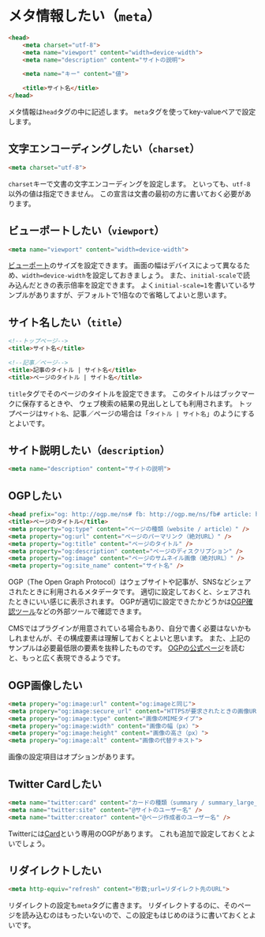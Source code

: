 # メタ情報したい（``meta``）

```html
<head>
    <meta charset="utf-8">
    <meta name="viewport" content="width=device-width">
    <meta name="description" content="サイトの説明">

    <meta name="キー" content="値">

    <title>サイト名</title>
</head>
```

メタ情報は`head`タグの中に記述します。
`meta`タグを使ってkey-valueペアで設定します。

## 文字エンコーディングしたい（``charset``）

```html
<meta charset="utf-8">
```

`charset`キーで文書の文字エンコーディングを設定します。
といっても、``utf-8``以外の値は指定できません。
この宣言は文書の最初の方に書いておく必要があります。

## ビューポートしたい（``viewport``）

```html
<meta name="viewport" content="width=device-width">
```

[ビューポート](https://developer.mozilla.org/ja/docs/Web/HTML/Viewport_meta_tag)のサイズを設定できます。
画面の幅はデバイスによって異なるため、``width=device-width``を設定しておきましょう。
また、``initial-scale``で読み込んだときの表示倍率を設定できます。
よく``initial-scale=1``を書いているサンプルがありますが、デフォルトで1倍なので省略してよいと思います。

## サイト名したい（`title`）

```html
<!--トップページ-->
<title>サイト名</title>

<!--記事／ページ-->
<title>記事のタイトル | サイト名</title>
<title>ページのタイトル | サイト名</title>
```

`title`タグでそのページのタイトルを設定できます。
このタイトルはブックマークに保存するときや、
ウェブ検索の結果の見出しとしても利用されます。
トップページは`サイト名`、記事／ページの場合は「`タイトル | サイト名`」のようにするとよいです。

## サイト説明したい（``description``）

```html
<meta name="description" content="サイトの説明">
```

## OGPしたい

```html
<head prefix="og: http://ogp.me/ns# fb: http://ogp.me/ns/fb# article: http://ogp.me/ns/article#">
<title>ページのタイトル</title>
<meta property="og:type" content="ページの種類（website / article）" />
<meta property="og:url" content="ページのパーマリンク（絶対URL）" />
<meta property="og:title" content="ページのタイトル" />
<meta property="og:description" content="ページのディスクリプション" />
<meta property="og:image" content="ページのサムネイル画像（絶対URL）" />
<meta property="og:site_name" content="サイト名" />
```

OGP（The Open Graph Protocol）はウェブサイトや記事が、SNSなどシェアされたときに利用されるメタデータです。
適切に設定しておくと、シェアされたときにいい感じに表示されます。
OGPが適切に設定できたかどうかは[OGP確認ツール](https://ogp.buta3.net/)などの外部ツールで確認できます。

CMSではプラグインが用意されている場合もあり、自分で書く必要はないかもしれませんが、その構成要素は理解しておくとよいと思います。
また、上記のサンプルは必要最低限の要素を抜粋したものです。
[OGPの公式ページ](https://ogp.me/)を読むと、もっと広く表現できるようです。

## OGP画像したい

```html
<meta propery="og:image:url" content="og:imageと同じ">
<meta propery="og:image:secure_url" content="HTTPSが要求されたときの画像URL">
<meta propery="og:image:type" content="画像のMIMEタイプ">
<meta propery="og:image:width" content="画像の幅（px）">
<meta propery="og:image:height" content="画像の高さ（px）">
<meta propery="og:image:alt" content="画像の代替テキスト">
```

画像の設定項目はオプションがあります。

## Twitter Cardしたい

```html
<meta name="twitter:card" content="カードの種類（summary / summary_large_image / app / player）" />
<meta name="twitter:site" content="@サイトのユーザー名" />
<meta name="twitter:creator" content="@ページ作成者のユーザー名" />
```

Twitterには[Card](https://developer.twitter.com/ja/docs/tweets/optimize-with-cards/guides/getting-started)という専用のOGPがあります。
これも追加で設定しておくとよいでしょう。

## リダイレクトしたい

```html
<meta http-equiv="refresh" content="秒数;url=リダイレクト先のURL">
```

リダイレクトの設定も``meta``タグに書きます。
リダイレクトするのに、そのページを読み込むのはもったいないので、この設定もはじめのほうに書いておくとよいです。
